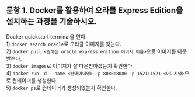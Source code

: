 문항 1. Docker를 활용하여 오라클 Express Edition을 설치하는 과정을 기술하시오.
--------------------------------------------------------------------------
Docker quickstart terminal을 연다.
<br/> 1) ```docker search oracle```로 오라클 이미지를 찾는다.
<br/> 2) ```docker pull <원하는 oracle express edition 이미지 이름>```으로 이미지를 다운받는다.
<br/> 3) ```docker images```로 이미지가 잘 다운받아졌는지 확인한다.
<br/> 4) ```docker run -d --name <컨테이너명> -p 8080:8080 -p 1521:1521 <이미지명>```으로 컨테이너를 생성한다.
<br/> 5) ```docker ps```로 컨테이너가 생성되었는지 확인한다.
